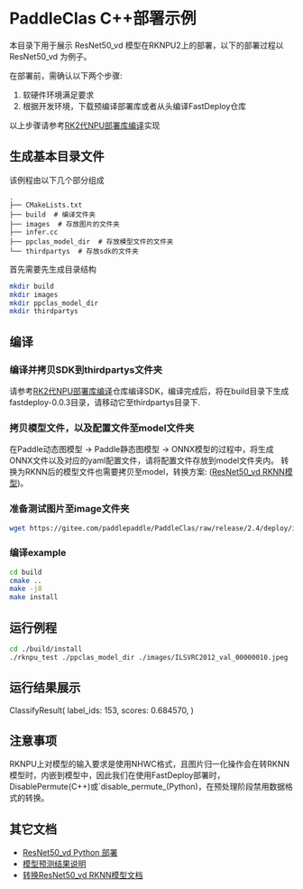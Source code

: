 # PaddleClas C++部署示例

本目录下用于展示 ResNet50_vd 模型在RKNPU2上的部署，以下的部署过程以 ResNet50_vd 为例子。

在部署前，需确认以下两个步骤:

1. 软硬件环境满足要求
2. 根据开发环境，下载预编译部署库或者从头编译FastDeploy仓库

以上步骤请参考[RK2代NPU部署库编译](../../../../../../docs/cn/build_and_install/rknpu2.md)实现

## 生成基本目录文件

该例程由以下几个部分组成
```text
.
├── CMakeLists.txt
├── build  # 编译文件夹
├── images  # 存放图片的文件夹
├── infer.cc
├── ppclas_model_dir  # 存放模型文件的文件夹
└── thirdpartys  # 存放sdk的文件夹
```

首先需要先生成目录结构
```bash
mkdir build
mkdir images
mkdir ppclas_model_dir
mkdir thirdpartys
```

## 编译

### 编译并拷贝SDK到thirdpartys文件夹

请参考[RK2代NPU部署库编译](../../../../../../docs/cn/build_and_install/rknpu2.md)仓库编译SDK，编译完成后，将在build目录下生成
fastdeploy-0.0.3目录，请移动它至thirdpartys目录下.

### 拷贝模型文件，以及配置文件至model文件夹
在Paddle动态图模型 -> Paddle静态图模型 -> ONNX模型的过程中，将生成ONNX文件以及对应的yaml配置文件，请将配置文件存放到model文件夹内。
转换为RKNN后的模型文件也需要拷贝至model，转换方案: ([ResNet50_vd RKNN模型](../README.md))。

### 准备测试图片至image文件夹
```bash
wget https://gitee.com/paddlepaddle/PaddleClas/raw/release/2.4/deploy/images/ImageNet/ILSVRC2012_val_00000010.jpeg
```

### 编译example

```bash
cd build
cmake ..
make -j8
make install
```

## 运行例程

```bash
cd ./build/install
./rknpu_test ./ppclas_model_dir ./images/ILSVRC2012_val_00000010.jpeg
```

## 运行结果展示
ClassifyResult(
label_ids: 153,
scores: 0.684570,
)

## 注意事项
RKNPU上对模型的输入要求是使用NHWC格式，且图片归一化操作会在转RKNN模型时，内嵌到模型中，因此我们在使用FastDeploy部署时，
DisablePermute(C++)或`disable_permute_(Python)，在预处理阶段禁用数据格式的转换。

## 其它文档
- [ResNet50_vd Python 部署](../python)
- [模型预测结果说明](../../../../../../docs/api/vision_results/)
- [转换ResNet50_vd RKNN模型文档](../README.md)
